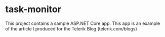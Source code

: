 # task-monitor
This project contains a sample ASP.NET Core app. This app is an example of the article I produced for the Telerik Blog (telerik.com/blogs)
